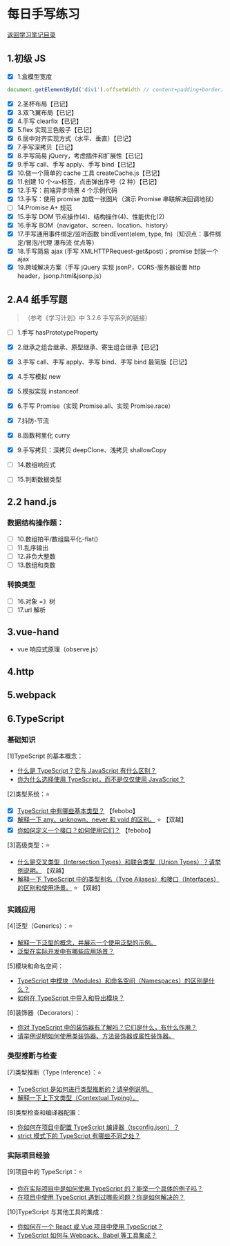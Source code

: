 # 每日手写练习

[返回学习笔记目录](/README.md)

## 1.初级 JS

- [x] 1.盒模型宽度

```js
document.getElementById('div1').offsetWidth // content+padding+border，不包括margin
```

- [x] 2.圣杯布局【已记】
- [x] 3.双飞翼布局【已记】
- [x] 4.手写 clearfix【已记】
- [x] 5.flex 实现三色骰子【已记】
- [x] 6.居中对齐实现方式（水平、垂直）【已记】
- [x] 7.手写深拷贝【已记】
- [x] 8.手写简易 jQuery，考虑插件和扩展性【已记】
- [x] 9.手写 call、手写 apply、手写 bind【已记】
- [x] 10.做一个简单的 cache 工具 createCache.js【已记】
- [x] 11.创建 10 个`<a>`标签，点击弹出序号（2 种）【已记】
- [x] 12.手写：前端异步场景 4 个示例代码
- [x] 13.手写：使用 promise 加载一张图片（演示 Promise 串联解决回调地狱）
- [ ] 14.Promise A+ 规范
- [x] 15.手写 DOM 节点操作(4)、结构操作(4)、性能优化(2)
- [x] 16.手写 BOM（navigator、screen、location、history）
- [x] 17.手写通用事件绑定/监听函数 bindEvent(elem, type, fn)（知识点：事件绑定/冒泡/代理 瀑布流 优点等）
- [x] 18.手写简易 ajax (手写 XMLHTTPRequest-get&post)；promise 封装一个 ajax
- [x] 19.跨域解决方案（手写 jQuery 实现 jsonP，CORS-服务器设置 http header，jsonp.html&jsonp.js）

## 2.A4 纸手写题

> （参考《学习计划》中 3.2.6 手写系列的链接）

- [ ] 1.手写 hasPrototypeProperty
- [x] 2.继承之组合继承、原型继承、寄生组合继承【已记】
- [x] 3.手写 call、手写 apply、手写 bind、手写 bind 最简版【已记】
- [x] 4.手写模拟 new
- [x] 5.模拟实现 instanceof
- [x] 6.手写 Promise（实现 Promise.all、实现 Promise.race）
- [x] 7.抖防-节流
- [x] 8.函数柯里化 curry
- [x] 9.手写拷贝：深拷贝 deepClone、浅拷贝 shallowCopy

- [ ] 14.数组响应式
- [ ] 15.判断数据类型

## 2.2 hand.js

### 数据结构操作题：

- [ ] 10.数组拍平/数组扁平化-flat()
- [ ] 11.乱序输出
- [ ] 12.非负大整数
- [ ] 13.数组和类数

### 转换类型

- [ ] 16.对象 =》树
- [ ] 17.url 解析

## 3.vue-hand

- vue 响应式原理（observe.js）

## 4.http

## 5.webpack

## 6.TypeScript

### 基础知识

[1]TypeScript 的基本概念：

- [什么是 TypeScript？它与 JavaScript 有什么区别？]()
- [你为什么选择使用 TypeScript，而不是仅仅使用 JavaScript？]()

[2]类型系统：⭐

- [x] [TypeScript 中有哪些基本类型？]() 【febobo】
- [x] [解释一下 any、unknown、never 和 void 的区别。]() ⭐ 【双越】
- [x] [你如何定义一个接口？如何使用它们？]() 【febobo】

[3]高级类型：⭐

- [什么是交叉类型（Intersection Types）和联合类型（Union Types）？请举例说明。]() 【双越】
- [解释一下 TypeScript 中的类型别名（Type Aliases）和接口（Interfaces）的区别和使用场景。]() ⭐ 【双越】

### 实践应用

[4]泛型（Generics）：⭐

- [解释一下泛型的概念，并展示一个使用泛型的示例。]()
- [泛型在实际开发中有哪些应用场景？]()

[5]模块和命名空间：

- [TypeScript 中模块（Modules）和命名空间（Namespaces）的区别是什么？]()
- [如何在 TypeScript 中导入和导出模块？]()

[6]装饰器（Decorators）：

- [你对 TypeScript 中的装饰器有了解吗？它们是什么，有什么作用？]()
- [请举例说明如何使用类装饰器、方法装饰器或属性装饰器。]()

### 类型推断与检查

[7]类型推断（Type Inference）：⭐

- [TypeScript 是如何进行类型推断的？请举例说明。]()
- [解释一下上下文类型（Contextual Typing）。]()

[8]类型检查和编译器配置：

- [你如何在项目中配置 TypeScript 编译器（tsconfig.json）？]()
- [strict 模式下的 TypeScript 有哪些不同之处？]()

### 实际项目经验

[9]项目中的 TypeScript：⭐

- [你在实际项目中是如何使用 TypeScript 的？能举一个具体的例子吗？]()
- [在项目中使用 TypeScript 遇到过哪些问题？你是如何解决的？]()

[10]TypeScript 与其他工具的集成：

- [你如何在一个 React 或 Vue 项目中使用 TypeScript？]()
- [TypeScript 如何与 Webpack、Babel 等工具集成？]()
